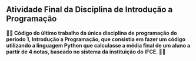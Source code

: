 ## Atividade Final da Disciplina de Introdução a Programação 

**👨‍💻 Código do último trabalho da única disciplina de programação do período 1, Introdução a Programação, que consistia em fazer um código utilizando a linguagem Python que calculasse a média final de um aluno a partir de 4 notas, baseado no sistema da instituição do IFCE. 👨‍💻**
